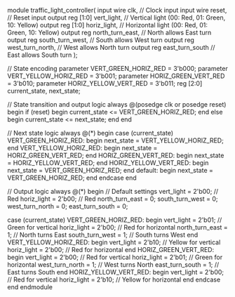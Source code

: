 module traffic_light_controller(
    input wire clk,            // Clock input
    input wire reset,          // Reset input
    output reg [1:0] vert_light,     // Vertical light (00: Red, 01: Green, 10: Yellow)
    output reg [1:0] horiz_light,    // Horizontal light (00: Red, 01: Green, 10: Yellow)
    output reg north_turn_east,      // North allows East turn
    output reg south_turn_west,      // South allows West turn
    output reg west_turn_north,      // West allows North turn
    output reg east_turn_south       // East allows South turn
);

// State encoding
    parameter VERT_GREEN_HORIZ_RED        = 3'b000;
    parameter VERT_YELLOW_HORIZ_RED       = 3'b001;
    parameter HORIZ_GREEN_VERT_RED        = 3'b010;
    parameter HORIZ_YELLOW_VERT_RED       = 3'b011;
reg [2:0] current_state, next_state;

// State transition and output logic
    always @(posedge clk or posedge reset) begin
        if (reset) begin
            current_state <= VERT_GREEN_HORIZ_RED;
        end else begin
            current_state <= next_state;
        end
    end

// Next state logic
    always @(*) begin
        case (current_state)
            VERT_GREEN_HORIZ_RED: begin
                next_state = VERT_YELLOW_HORIZ_RED;
            end
            VERT_YELLOW_HORIZ_RED: begin
                next_state = HORIZ_GREEN_VERT_RED;
            end
            HORIZ_GREEN_VERT_RED: begin
                next_state = HORIZ_YELLOW_VERT_RED;
            end
            HORIZ_YELLOW_VERT_RED: begin
                next_state = VERT_GREEN_HORIZ_RED;
            end
            default: begin
                next_state = VERT_GREEN_HORIZ_RED;
            end
        endcase
    end

// Output logic
    always @(*) begin
        // Default settings
        vert_light = 2'b00; // Red
        horiz_light = 2'b00; // Red
        north_turn_east = 0;
        south_turn_west = 0;
        west_turn_north = 0;
        east_turn_south = 0;

case (current_state)
            VERT_GREEN_HORIZ_RED: begin
                vert_light = 2'b01; // Green for vertical
                horiz_light = 2'b00; // Red for horizontal
                north_turn_east = 1;  // North turns East
                south_turn_west = 1;  // South turns West
            end
            VERT_YELLOW_HORIZ_RED: begin
                vert_light = 2'b10; // Yellow for vertical
                horiz_light = 2'b00; // Red for horizontal
            end
            HORIZ_GREEN_VERT_RED: begin
                vert_light = 2'b00; // Red for vertical
                horiz_light = 2'b01; // Green for horizontal
                west_turn_north = 1;  // West turns North
                east_turn_south = 1;  // East turns South
            end
            HORIZ_YELLOW_VERT_RED: begin
                vert_light = 2'b00; // Red for vertical
                horiz_light = 2'b10; // Yellow for horizontal
            end
        endcase
    end
endmodule
